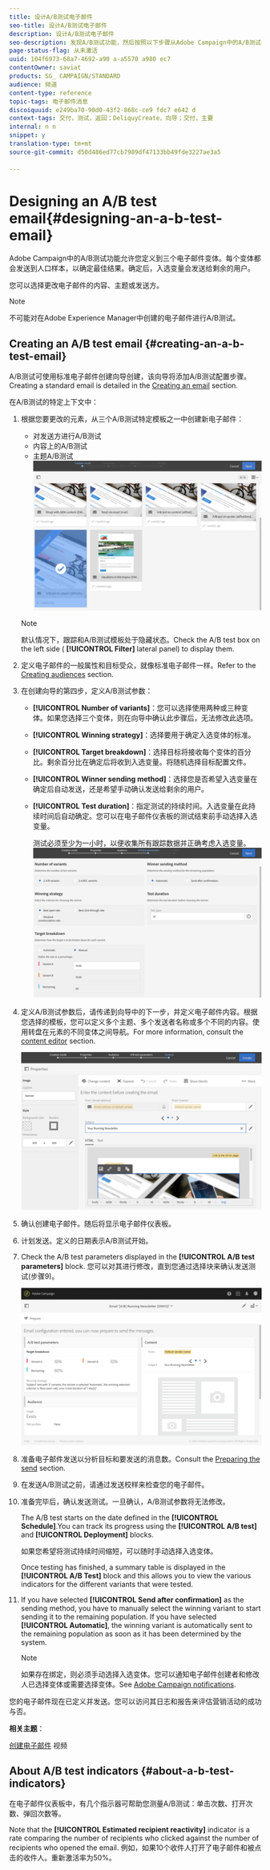```yaml
---
title: 设计A/B测试电子邮件
seo-title: 设计A/B测试电子邮件
description: 设计A/B测试电子邮件
seo-description: 发现A/B测试功能，然后按照以下步骤从Adobe Campaign中的A/B测试模板创建电子邮件。
page-status-flag: 从未激活
uuid: 104f6973-68a7-4692-a90 a-a5570 a980 ec7
contentOwner: saviat
products: SG_ CAMPAIGN/STANDARD
audience: 频道
content-type: reference
topic-tags: 电子邮件消息
discoiquuid: e249ba70-90d0-43f2-868c-ce9 fdc7 e642 d
context-tags: 交付，测试，返回；DeliquyCreate，向导；交付，主要
internal: n n
snippet: y
translation-type: tm+mt
source-git-commit: d50d486ed77cb7989df47133bb49fde3227ae3a5

---
```



# Designing an A/B test email{#designing-an-a-b-test-email}

Adobe Campaign中的A/B测试功能允许您定义到三个电子邮件变体。每个变体都会发送到人口样本，以确定最佳结果。确定后，入选变量会发送给剩余的用户。

您可以选择更改电子邮件的内容、主题或发送方。

>[!NOTE]
>
>不可能对在Adobe Experience Manager中创建的电子邮件进行A/B测试。

## Creating an A/B test email {#creating-an-a-b-test-email}

A/B测试可使用标准电子邮件创建向导创建，该向导将添加A/B测试配置步骤。Creating a standard email is detailed in the [Creating an email](../../channels/using/creating-an-email.md) section.

在A/B测试的特定上下文中：

1. 根据您要更改的元素，从三个A/B测试特定模板之一中创建新电子邮件：

   * 对发送方进行A/B测试
   * 内容上的A/B测试
   * 主题A/B测试
   ![](assets/create_ab_testing.png)

   >[!NOTE]
   >
   >默认情况下，跟踪和A/B测试模板处于隐藏状态。Check the A/B test box on the left side ( **[!UICONTROL Filter]** lateral panel) to display them.

1. 定义电子邮件的一般属性和目标受众，就像标准电子邮件一样。Refer to the [Creating audiences](../../audiences/using/creating-audiences.md) section.
1. 在创建向导的第四步，定义A/B测试参数：

   * **[!UICONTROL Number of variants]**：您可以选择使用两种或三种变体。如果您选择三个变体，则在向导中确认此步骤后，无法修改此选项。
   * **[!UICONTROL Winning strategy]**：选择要用于确定入选变体的标准。
   * **[!UICONTROL Target breakdown]**：选择目标将接收每个变体的百分比。剩余百分比在确定后将收到入选变量。将随机选择目标配置文件。
   * **[!UICONTROL Winner sending method]**：选择您是否希望入选变量在确定后自动发送，还是希望手动确认发送给剩余的用户。
   * **[!UICONTROL Test duration]**：指定测试的持续时间。入选变量在此持续时间后自动确定。您可以在电子邮件仪表板的测试结束前手动选择入选变量。

      测试必须至少为一小时，以便收集所有跟踪数据并正确考虑入选变量。
   ![](assets/ab_parameters.png)

1. 定义A/B测试参数后，请传递到向导中的下一步，并定义电子邮件内容。根据您选择的模板，您可以定义多个主题、多个发送者名称或多个不同的内容。使用转盘在元素的不同变体之间导航。For more information, consult the [content editor](../../designing/using/about-email-content-design.md) section.

   ![](assets/create_ab_testing2.png)

1. 确认创建电子邮件。随后将显示电子邮件仪表板。
1. 计划发送。定义的日期表示A/B测试开始。
1. Check the A/B test parameters displayed in the **[!UICONTROL A/B test parameters]** block. 您可以对其进行修改，直到您通过选择块来确认发送测试(步骤9)。

   ![](assets/create_ab_testing3.png)

1. 准备电子邮件发送以分析目标和要发送的消息数。Consult the [Preparing the send](../../sending/using/preparing-the-send.md) section.
1. 在发送A/B测试之前，请通过发送校样来检查您的电子邮件。
1. 准备完毕后，确认发送测试。一旦确认，A/B测试参数将无法修改。

   The A/B test starts on the date defined in the **[!UICONTROL Schedule]**.You can track its progress using the **[!UICONTROL A/B test]** and **[!UICONTROL Deployment]** blocks.

   如果您希望将测试持续时间缩短，可以随时手动选择入选变体。

   Once testing has finished, a summary table is displayed in the **[!UICONTROL A/B Test]** block and this allows you to view the various indicators for the different variants that were tested.

1. If you have selected **[!UICONTROL Send after confirmation]** as the sending method, you have to manually select the winning variant to start sending it to the remaining population. If you have selected **[!UICONTROL Automatic]**, the winning variant is automatically sent to the remaining population as soon as it has been determined by the system.

   >[!NOTE]
   >
   >如果存在绑定，则必须手动选择入选变体。您可以通知电子邮件创建者和修改人已选择变体或需要选择变体。See [Adobe Campaign notifications](../../administration/using/sending-internal-notifications.md).

您的电子邮件现在已定义并发送。您可以访问其日志和报告来评估营销活动的成功与否。

**相关主题**：

[创建电子邮件](https://helpx.adobe.com/campaign/kt/acs/using/acs-create-email-from-homepage-feature-video-use.html) 视频

## About A/B test indicators {#about-a-b-test-indicators}

在电子邮件仪表板中，有几个指示器可帮助您测量A/B测试：单击次数、打开次数、弹回次数等。

Note that the **[!UICONTROL Estimated recipient reactivity]** indicator is a rate comparing the number of recipients who clicked against the number of recipients who opened the email. 例如，如果10个收件人打开了电子邮件和被点击的收件人。重新激活率为50%。
